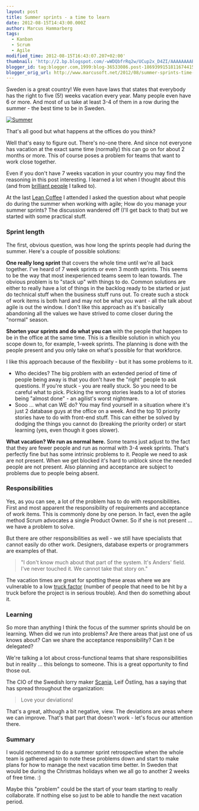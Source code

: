 ```yaml
---
layout: post
title: Summer sprints - a time to learn
date: 2012-08-15T14:43:00.000Z
author: Marcus Hammarberg
tags:
  - Kanban
  - Scrum
  - Agile
modified_time: 2012-08-15T16:43:07.207+02:00'
thumbnail: 'http://2.bp.blogspot.com/-wWDQbfrRq2w/UCup2x_D4ZI/AAAAAAAABSs/sDBF7j6aHsg/s72-c/IMG_2063.jpg'
blogger_id: tag:blogger.com,1999:blog-36533086.post-1869399151811674415
blogger_orig_url: http://www.marcusoft.net/2012/08/summer-sprints-time-to-learn.html
---
```


Sweden is a great country! We even have laws that states that everybody has the right to five (5!) weeks vacation every year. Many people even have 6 or more. And most of us take at least 3-4 of them in a row during the summer - the best time to be in Sweden.

[![Summer](http://2.bp.blogspot.com/-wWDQbfrRq2w/UCup2x_D4ZI/AAAAAAAABSs/sDBF7j6aHsg/s320/IMG_2063.jpg)](http://2.bp.blogspot.com/-wWDQbfrRq2w/UCup2x_D4ZI/AAAAAAAABSs/sDBF7j6aHsg/s1600/IMG_2063.jpg)

That's all good but what happens at the offices do you think?

Well that's easy to figure out. There's no-one there. And since not everyone has vacation at the exact same time (normally) this can go on for about 2 months or more. This of course poses a problem for teams that want to work close together.

Even if you don't have 7 weeks vacation in your country you may find the reasoning in this post interesting. I learned a lot when I thought about this (and from [brilliant people](http://torbjorn-gyllebring.blogspot.se/) I talked to).

At the last [Lean Coffee](http://sumpanleancoffee.wordpress.com/) I attended I asked the question about what people do during the summer when working with agile; How do you manage your summer sprints? The discussion wandered off (I'll get back to that) but we started with some practical stuff.

### Sprint length

The first, obvious question, was how long the sprints people had during the summer. Here's a couple of possible solutions:

**One really long sprint** that covers the whole time until we're all back together. I've heard of 7 week sprints or even 3 month sprints. This seems to be the way that most inexperienced teams seem to lean towards. The obvious problem is to "stack up" with things to do. Common solutions are either to really have a lot of things in the backlog ready to be started or just do technical stuff when the business stuff runs out. To create such a stock of work items is both hard and may not be what you want - all the talk about agile is out the window. I don't like this approach as it's basically abandoning all the values we have strived to come closer during the "normal" season.

**Shorten your sprints and do what you can** with the people that happen to be in the office at the same time. This is a flexible solution in which you scope down to, for example, 1-week sprints. The planning is done with the people present and you only take on what's possible for that workforce.

I like this approach because of the flexibility - but it has some problems to it.

- Who decides? The big problem with an extended period of time of people being away is that you don't have the "right" people to ask questions. If you're stuck - you are really stuck. So you need to be careful what to pick. Picking the wrong stories leads to a lot of stories being "almost done" - an agilist's worst nightmare.
- Sooo ... what can WE do? You may find yourself in a situation where it's just 2 database guys at the office on a week. And the top 10 priority stories have to do with front-end stuff. This can either be solved by dodging the things you cannot do (breaking the priority order) or start learning (yes, even though it goes slower).

**What vacation? We run as normal here.** Some teams just adjust to the fact that they are fewer people and run as normal with 3-4 week sprints. That's perfectly fine but has some intrinsic problems to it. People we need to ask are not present. When we get blocked it's hard to unblock since the needed people are not present. Also planning and acceptance are subject to problems due to people being absent.

### Responsibilities

Yes, as you can see, a lot of the problem has to do with responsibilities. First and most apparent the responsibility of requirements and acceptance of work items. This is commonly done by one person. In fact, even the agile method Scrum advocates a single Product Owner. So if she is not present ... we have a problem to solve.

But there are other responsibilities as well - we still have specialists that cannot easily do other work. Designers, database experts or programmers are examples of that.

> "I don't know much about that part of the system. It's Anders' field. I've never touched it. We cannot take that story on."

The vacation times are great for spotting these areas where we are vulnerable to a low [truck factor](http://toolsforagile.com/blog/archives/3/truck-factor) (number of people that need to be hit by a truck before the project is in serious trouble). And then do something about it.

### Learning

So more than anything I think the focus of the summer sprints should be on learning. When did we run into problems? Are there areas that just one of us knows about? Can we share the acceptance responsibility? Can it be delegated?

We're talking a lot about cross-functional teams that share responsibilities but in reality ... this belongs to someone. This is a great opportunity to find those out.

The CIO of the Swedish lorry maker [Scania](http://www.scania.com/), Leif Östling, has a saying that has spread throughout the organization:

> Love your deviations!

That's a great, although a bit negative, view. The deviations are areas where we can improve. That's that part that doesn't work - let's focus our attention there.

### Summary

I would recommend to do a summer sprint retrospective when the whole team is gathered again to note these problems down and start to make plans for how to manage the next vacation time better. In Sweden that would be during the Christmas holidays when we all go to another 2 weeks of free time. :)

Maybe this "problem" could be the start of your team starting to really collaborate. If nothing else so just to be able to handle the next vacation period.
